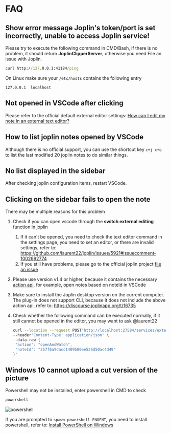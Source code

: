 # FAQ

## Show error message **Joplin's token/port is set incorrectly, unable to access Joplin service!**

Please try to execute the following command in CMD/Bash, if there is no problem, it should return **JoplinClipperServer**, otherwise you need File an issue with Joplin.

```cmd
curl http://127.0.0.1:41184/ping
```

On Linux make sure your `/etc/hosts` contains the following entry

```vim
127.0.0.1  localhost
```

## Not opened in VSCode after clicking

Please refer to the official default external editor settings: [How can I edit my note in an external text editor?](https://joplinapp.org/faq/#how-can-i-edit-my-note-in-an-external-text-editor)

## How to list joplin notes opened by VSCode

Although there is no official support, you can use the shortcut key `c+j c+o` to list the last modified 20 joplin notes to do similar things.

## No list displayed in the sidebar

After checking joplin configuration items, restart VSCode.

## Clicking on the sidebar fails to open the note

There may be multiple reasons for this problem

1. Check if you can open vscode through the **switch external editing** function in joplin
   1. If it can't be opened, you need to check the text editor command in the settings page, you need to set an editor, or there are invalid settings, refer to: <https://github.com/laurent22/joplin/issues/5921#issuecomment-1002692774>
   2. If you still have problems, please go to the official joplin project [file an issue](https://github.com/laurent22/joplin/issues)
2. Please use version v1.4 or higher, because it contains the necessary [action api](https://discourse.joplinapp.org/t/9277/11), for example, open notes based on noteId in VSCode
3. Make sure to install the Joplin desktop version on the current computer. The plug-in does not support CLI, because it does not include the above action api, refer to: <https://discourse.joplinapp.org/t/16735>
4. Check whether the following command can be executed normally, if it still cannot be opened in the editor, you may want to ask @laurent22

   ```sh
   curl --location --request POST'http://localhost:27584/services/externalEditWatcher?token=***' \
   --header'Content-Type: application/json' \
   --data-raw'{
    "action": "openAndWatch",
    "noteId": "257f6a9dacc1409580ee526d50ac4d49"
   }'
   ```

## Windows 10 cannot upload a cut version of the picture

Powershell may not be installed, enter powershell in CMD to check

```sh
powershell
```

![powershell](https://user-images.githubusercontent.com/24560368/115563663-5d855c00-a2ea-11eb-8b08-dfa7dd773601.png)

If you are prompted to `spawn powershell ENOENT`, you need to install powershell, refer to: [Install PowerShell on Windows](https://docs.microsoft.com/en-us/powershell/scripting/install/installing-powershell-core-on-windows?view=powershell-7.1)
